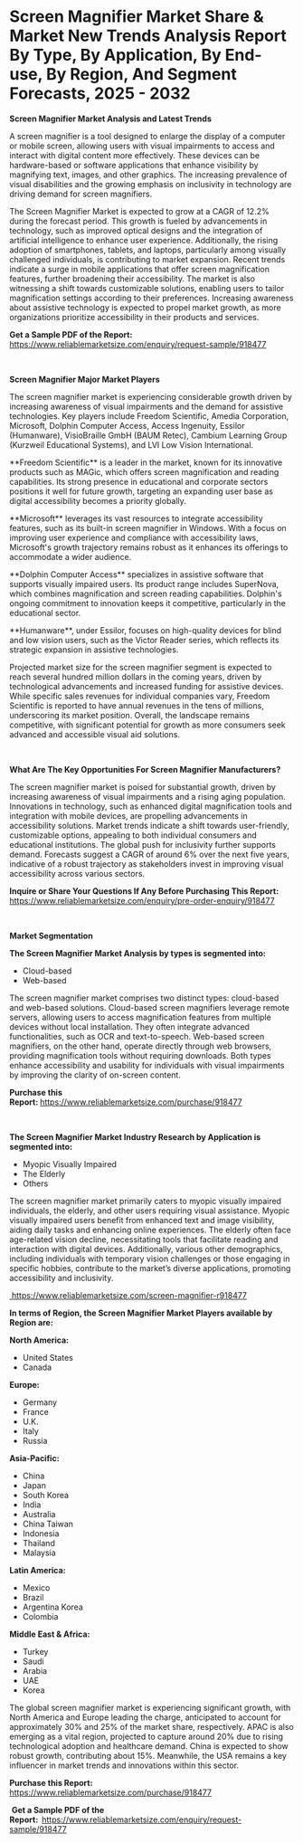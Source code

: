 <p><h1>Screen Magnifier Market Share & Market New Trends Analysis Report By Type, By Application, By End-use, By Region, And Segment Forecasts, 2025 - 2032</h1></p><p><strong>Screen Magnifier Market Analysis and Latest Trends</strong></p>
<p><p>A screen magnifier is a tool designed to enlarge the display of a computer or mobile screen, allowing users with visual impairments to access and interact with digital content more effectively. These devices can be hardware-based or software applications that enhance visibility by magnifying text, images, and other graphics. The increasing prevalence of visual disabilities and the growing emphasis on inclusivity in technology are driving demand for screen magnifiers.</p><p>The Screen Magnifier Market is expected to grow at a CAGR of 12.2% during the forecast period. This growth is fueled by advancements in technology, such as improved optical designs and the integration of artificial intelligence to enhance user experience. Additionally, the rising adoption of smartphones, tablets, and laptops, particularly among visually challenged individuals, is contributing to market expansion. Recent trends indicate a surge in mobile applications that offer screen magnification features, further broadening their accessibility. The market is also witnessing a shift towards customizable solutions, enabling users to tailor magnification settings according to their preferences. Increasing awareness about assistive technology is expected to propel market growth, as more organizations prioritize accessibility in their products and services.</p></p>
<p><strong>Get a Sample PDF of the Report:&nbsp;</strong> <a href="https://www.reliablemarketsize.com/enquiry/request-sample/918477?utm_campaign=1131&utm_medium=2&utm_source=Github&utm_content=ia&utm_term=17042025&utm_id=screen-magnifier">https://www.reliablemarketsize.com/enquiry/request-sample/918477</a></p>
<p>&nbsp;</p>
<p><strong>Screen Magnifier Major Market Players</strong></p>
<p><p>The screen magnifier market is experiencing considerable growth driven by increasing awareness of visual impairments and the demand for assistive technologies. Key players include Freedom Scientific, Amedia Corporation, Microsoft, Dolphin Computer Access, Access Ingenuity, Essilor (Humanware), VisioBraille GmbH (BAUM Retec), Cambium Learning Group (Kurzweil Educational Systems), and LVI Low Vision International.</p><p>**Freedom Scientific** is a leader in the market, known for its innovative products such as MAGic, which offers screen magnification and reading capabilities. Its strong presence in educational and corporate sectors positions it well for future growth, targeting an expanding user base as digital accessibility becomes a priority globally.</p><p>**Microsoft** leverages its vast resources to integrate accessibility features, such as its built-in screen magnifier in Windows. With a focus on improving user experience and compliance with accessibility laws, Microsoft's growth trajectory remains robust as it enhances its offerings to accommodate a wider audience.</p><p>**Dolphin Computer Access** specializes in assistive software that supports visually impaired users. Its product range includes SuperNova, which combines magnification and screen reading capabilities. Dolphin's ongoing commitment to innovation keeps it competitive, particularly in the educational sector.</p><p>**Humanware**, under Essilor, focuses on high-quality devices for blind and low vision users, such as the Victor Reader series, which reflects its strategic expansion in assistive technologies.</p><p>Projected market size for the screen magnifier segment is expected to reach several hundred million dollars in the coming years, driven by technological advancements and increased funding for assistive devices. While specific sales revenues for individual companies vary, Freedom Scientific is reported to have annual revenues in the tens of millions, underscoring its market position. Overall, the landscape remains competitive, with significant potential for growth as more consumers seek advanced and accessible visual aid solutions.</p></p>
<p>&nbsp;</p>
<p><strong>What Are The Key Opportunities For Screen Magnifier Manufacturers?</strong></p>
<p><p>The screen magnifier market is poised for substantial growth, driven by increasing awareness of visual impairments and a rising aging population. Innovations in technology, such as enhanced digital magnification tools and integration with mobile devices, are propelling advancements in accessibility solutions. Market trends indicate a shift towards user-friendly, customizable options, appealing to both individual consumers and educational institutions. The global push for inclusivity further supports demand. Forecasts suggest a CAGR of around 6% over the next five years, indicative of a robust trajectory as stakeholders invest in improving visual accessibility across various sectors.</p></p>
<p><strong>Inquire or Share Your Questions If Any Before Purchasing This Report:</strong> <a href="https://www.reliablemarketsize.com/enquiry/pre-order-enquiry/918477?utm_campaign=1131&utm_medium=2&utm_source=Github&utm_content=ia&utm_term=17042025&utm_id=screen-magnifier">https://www.reliablemarketsize.com/enquiry/pre-order-enquiry/918477</a></p>
<p>&nbsp;</p>
<p><strong>Market Segmentation</strong></p>
<p><strong>The Screen Magnifier Market Analysis by types is segmented into:</strong></p>
<p><ul><li>Cloud-based</li><li>Web-based</li></ul></p>
<p><p>The screen magnifier market comprises two distinct types: cloud-based and web-based solutions. Cloud-based screen magnifiers leverage remote servers, allowing users to access magnification features from multiple devices without local installation. They often integrate advanced functionalities, such as OCR and text-to-speech. Web-based screen magnifiers, on the other hand, operate directly through web browsers, providing magnification tools without requiring downloads. Both types enhance accessibility and usability for individuals with visual impairments by improving the clarity of on-screen content.</p></p>
<p><strong>Purchase this Report:&nbsp;</strong><a href="https://www.reliablemarketsize.com/purchase/918477?utm_campaign=1131&utm_medium=2&utm_source=Github&utm_content=ia&utm_term=17042025&utm_id=screen-magnifier">https://www.reliablemarketsize.com/purchase/918477</a></p>
<p>&nbsp;</p>
<p><strong>The Screen Magnifier Market Industry Research by Application is segmented into:</strong></p>
<p><ul><li>Myopic Visually Impaired</li><li>The Elderly</li><li>Others</li></ul></p>
<p><p>The screen magnifier market primarily caters to myopic visually impaired individuals, the elderly, and other users requiring visual assistance. Myopic visually impaired users benefit from enhanced text and image visibility, aiding daily tasks and enhancing online experiences. The elderly often face age-related vision decline, necessitating tools that facilitate reading and interaction with digital devices. Additionally, various other demographics, including individuals with temporary vision challenges or those engaging in specific hobbies, contribute to the market’s diverse applications, promoting accessibility and inclusivity.</p></p>
<p><a href="https://www.reliablemarketsize.com/screen-magnifier-r918477?utm_campaign=1131&utm_medium=2&utm_source=Github&utm_content=ia&utm_term=17042025&utm_id=screen-magnifier">&nbsp;https://www.reliablemarketsize.com/screen-magnifier-r918477</a></p>
<p><strong>In terms of Region, the Screen Magnifier Market Players available by Region are:</strong></p>
<p>
    <p> <strong> North America: </strong>
        <ul>
            <li>United States</li>
            <li>Canada</li>
        </ul>
        </p> 
    <p> <strong> Europe: </strong>
        <ul>
            <li>Germany</li>
            <li>France</li>
            <li>U.K.</li>
            <li>Italy</li>
            <li>Russia</li>
        </ul>
        </p> 
    <p> <strong> Asia-Pacific: </strong>
        <ul>
            <li>China</li>
            <li>Japan</li>
            <li>South Korea</li>
            <li>India</li>
            <li>Australia</li>
            <li>China Taiwan</li>
            <li>Indonesia</li>
            <li>Thailand</li>
            <li>Malaysia</li>
        </ul>
        </p> 
    <p> <strong> Latin America: </strong>
        <ul>
            <li>Mexico</li>
            <li>Brazil</li>
            <li>Argentina Korea</li>
            <li>Colombia</li>
        </ul>
        </p> 
    <p> <strong> Middle East & Africa: </strong>
        <ul>
            <li>Turkey</li>
            <li>Saudi</li>
            <li>Arabia</li>
            <li>UAE</li>
            <li>Korea</li>
        </ul>
    </p>
    </p>
<p><p>The global screen magnifier market is experiencing significant growth, with North America and Europe leading the charge, anticipated to account for approximately 30% and 25% of the market share, respectively. APAC is also emerging as a vital region, projected to capture around 20% due to rising technological adoption and healthcare demand. China is expected to show robust growth, contributing about 15%. Meanwhile, the USA remains a key influencer in market trends and innovations within this sector.</p></p>
<p><strong>Purchase this Report: </strong><a href="https://www.reliablemarketsize.com/purchase/918477?utm_campaign=1131&utm_medium=2&utm_source=Github&utm_content=ia&utm_term=17042025&utm_id=screen-magnifier">https://www.reliablemarketsize.com/purchase/918477</a></p>
<p>&nbsp;<strong>Get a Sample PDF of the Report:&nbsp;&nbsp;</strong><a href="https://www.reliablemarketsize.com/enquiry/request-sample/918477?utm_campaign=1131&utm_medium=2&utm_source=Github&utm_content=ia&utm_term=17042025&utm_id=screen-magnifier">https://www.reliablemarketsize.com/enquiry/request-sample/918477</a></p>
<p><strong></strong></p>
<p><p></p><p></p><p></p></p>